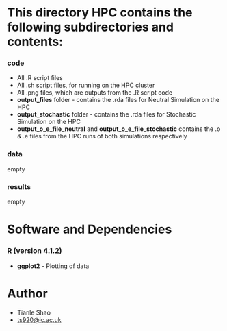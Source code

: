# This directory **HPC** contains the following subdirectories and contents:
### **code**
- All .R script files
- All .sh script files, for running on the HPC cluster
- All .png files, which are outputs from the .R script code
- **output_files** folder - contains the .rda files for Neutral Simulation on the HPC
- **output_stochastic** folder - contains the .rda files for Stochastic Simulation on the HPC
- **output_o_e_file_neutral** and **output_o_e_file_stochastic** contains the .o & .e files from the HPC runs of both simulations respectively

### **data**
empty

### **results**
empty

# Software and Dependencies
### **R (version 4.1.2)**
- **ggplot2** - Plotting of data


# Author
- Tianle Shao
- ts920@ic.ac.uk